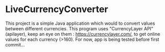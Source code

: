 # LiveCurrencyConverter
This project is a simple Java application which would to convert values between different currencies.
This program uses "CurrencyLayer API" (apilayer), keep an eye on them : https://currencylayer.com/, to get online values for each currency (>160).
For now, app is being tested before first commit...
